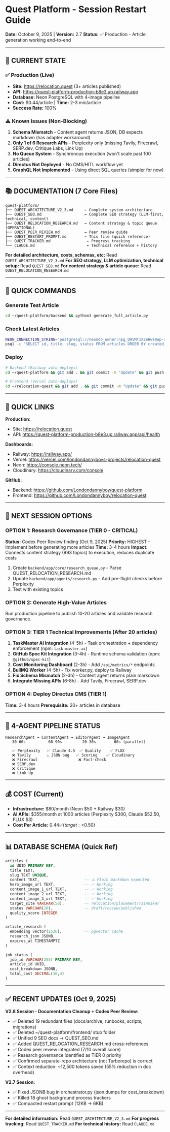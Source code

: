 # Quest Platform - Session Restart Guide
**Date:** October 9, 2025 | **Version:** 2.7
**Status:** ✅ Production - Article generation working end-to-end

---

## 🎯 CURRENT STATE

### ✅ Production (Live)
- **Site:** https://relocation.quest (3+ articles published)
- **API:** https://quest-platform-production-b8e3.up.railway.app
- **Database:** Neon PostgreSQL with 4-image pipeline
- **Cost:** $0.44/article | **Time:** 2-3 min/article
- **Success Rate:** 100%

### ⚠️ Known Issues (Non-Blocking)
1. **Schema Mismatch** - Content agent returns JSON, DB expects markdown (has adapter workaround)
2. **Only 1 of 6 Research APIs** - Perplexity only (missing Tavily, Firecrawl, SERP.dev, Critique Labs, Link Up)
3. **No Queue System** - Synchronous execution (won't scale past 100 articles)
4. **Directus Not Deployed** - No CMS/HITL workflow yet
5. **GraphQL Not Implemented** - Using direct SQL queries (simpler for now)

---

## 📚 DOCUMENTATION (7 Core Files)

```
quest-platform/
├── QUEST_ARCHITECTURE_V2_3.md     ← Complete system architecture
├── QUEST_SEO.md                   ← Complete SEO strategy (LLM-first, technical, content)
├── QUEST_RELOCATION_RESEARCH.md   ← Content strategy & topic queue (OPERATIONAL)
├── QUEST_PEER_REVIEW.md           ← Peer review guide
├── QUEST_RESTART_PROMPT.md        ← This file (quick reference)
├── QUEST_TRACKER.md                ← Progress tracking
└── CLAUDE.md                       ← Technical reference + history
```

**For detailed architecture, costs, schemas, etc:** Read `QUEST_ARCHITECTURE_V2_3.md`
**For SEO strategy, LLM optimization, technical setup:** Read `QUEST_SEO.md`
**For content strategy & article queue:** Read `QUEST_RELOCATION_RESEARCH.md`

---

## 🚀 QUICK COMMANDS

### Generate Test Article
```bash
cd ~/quest-platform/backend && python3 generate_full_article.py
```

### Check Latest Articles
```bash
NEON_CONNECTION_STRING="postgresql://neondb_owner:npg_Q9VMTIX2eHws@ep-steep-wildflower-abrkgyqu-pooler.eu-west-2.aws.neon.tech/neondb?sslmode=require" \
psql -c "SELECT id, title, slug, status FROM articles ORDER BY created_at DESC LIMIT 3;"
```

### Deploy
```bash
# Backend (Railway auto-deploys)
cd ~/quest-platform && git add . && git commit -m "Update" && git push

# Frontend (Vercel auto-deploys)
cd ~/relocation-quest && git add . && git commit -m "Update" && git push
```

---

## 🔗 QUICK LINKS

**Production:**
- Site: https://relocation.quest
- API: https://quest-platform-production-b8e3.up.railway.app/api/health

**Dashboards:**
- Railway: https://railway.app/
- Vercel: https://vercel.com/londondannyboys-projects/relocation-quest
- Neon: https://console.neon.tech/
- Cloudinary: https://cloudinary.com/console

**GitHub:**
- Backend: https://github.com/Londondannyboy/quest-platform
- Frontend: https://github.com/Londondannyboy/relocation-quest

---

## 🎯 NEXT SESSION OPTIONS

### OPTION 1: Research Governance (TIER 0 - CRITICAL)
**Status:** Codex Peer Review finding (Oct 9, 2025)
**Priority:** HIGHEST - Implement before generating more articles
**Time:** 3-4 hours
**Impact:** Connects content strategy (993 topics) to execution, reduces duplicate costs

1. Create `backend/app/core/research_queue.py` - Parse QUEST_RELOCATION_RESEARCH.md
2. Update `backend/app/agents/research.py` - Add pre-flight checks before Perplexity
3. Test with existing topics

### OPTION 2: Generate High-Value Articles
Run production pipeline to publish 10-20 articles and validate research governance.

### OPTION 3: TIER 1 Technical Improvements (After 20 articles)
1. **TaskMaster AI Integration** (4-5h) - Task orchestration + dependency enforcement (npm: `task-master-ai`)
2. **GitHub Spec Kit Integration** (3-4h) - Runtime schema validation (npm: `@github/spec-kit`)
3. **Cost Monitoring Dashboard** (2-3h) - Add `/api/metrics/*` endpoints
4. **BullMQ Worker** (4-5h) - Fix worker.py, deploy to Railway
5. **Fix Schema Mismatch** (2-3h) - Content agent returns plain markdown
6. **Integrate Missing APIs** (6-8h) - Add Tavily, Firecrawl, SERP.dev

### OPTION 4: Deploy Directus CMS (TIER 1)
**Time:** 3-4 hours
**Prerequisite:** 20+ articles in database

---

## 🤖 4-AGENT PIPELINE STATUS

```
ResearchAgent → ContentAgent → EditorAgent → ImageAgent
   30-60s          60-90s         20-30s        60s (parallel)

   ✅ Perplexity   ✅ Claude 4.5  ✅ Quality    ✅ FLUX
   ❌ Tavily       ⚠️ JSON bug   ✅ Scoring    ✅ Cloudinary
   ❌ Firecrawl                  ❌ Fact-check
   ❌ SERP.dev
   ❌ Critique
   ❌ Link Up
```

---

## 💰 COST (Current)

- **Infrastructure:** $80/month (Neon $50 + Railway $30)
- **AI APIs:** $355/month at 1000 articles (Perplexity $300, Claude $52.50, FLUX $3)
- **Cost Per Article:** $0.44 ✅ (target: <$0.50)

---

## 📊 DATABASE SCHEMA (Quick Ref)

```sql
articles (
  id UUID PRIMARY KEY,
  title TEXT,
  slug TEXT UNIQUE,
  content TEXT,                    -- ⚠️ Plain markdown expected
  hero_image_url TEXT,             -- ✅ Working
  content_image_1_url TEXT,        -- ✅ Working
  content_image_2_url TEXT,        -- ✅ Working
  content_image_3_url TEXT,        -- ✅ Working
  target_site VARCHAR(50),         -- relocation/placement/rainmaker
  status VARCHAR(20),              -- draft/review/published
  quality_score INTEGER
)

article_research (
  embedding vector(1536),          -- pgvector cache
  research_json JSONB,
  expires_at TIMESTAMPTZ
)

job_status (
  job_id VARCHAR(255) PRIMARY KEY,
  article_id UUID,
  cost_breakdown JSONB,
  total_cost DECIMAL(10,4)
)
```

---

## ✅ RECENT UPDATES (Oct 9, 2025)

**V2.8 Session - Documentation Cleanup + Codex Peer Review:**
- ✅ Deleted 19 redundant files (docs/archive, runbooks, scripts, migrations)
- ✅ Deleted ~/quest-platform/frontend/ stub folder
- ✅ Unified 9 SEO docs → QUEST_SEO.md
- ✅ Added QUEST_RELOCATION_RESEARCH.md cross-references
- ✅ Codex peer review integrated (7/10 overall score)
- ✅ Research governance identified as TIER 0 priority
- ✅ Confirmed separate-repo architecture (not Turborepo) is correct
- ✅ Context reduction: ~12,500 tokens saved (55% reduction in doc overhead)

**V2.7 Session:**
- ✅ Fixed JSONB bug in orchestrator.py (json.dumps for cost_breakdown)
- ✅ Killed 18 ghost background process trackers
- ✅ Compacted restart prompt (12KB → 6KB)

---

**For detailed information:** Read `QUEST_ARCHITECTURE_V2_3.md`
**For progress tracking:** Read `QUEST_TRACKER.md`
**For technical history:** Read `CLAUDE.md`
